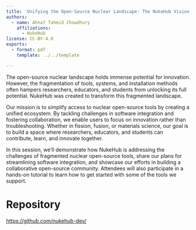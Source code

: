 ```yaml
---
title: 'Unifying the Open-Source Nuclear Landscape: The NukeHub Vision'
authors:
  - name: Ahnaf Tahmid Chowdhury
    affiliations:
      - NukeHub
license: CC-BY-4.0
exports:
  - format: pdf
    template: ../../template

---
```


The open-source nuclear landscape holds immense potential for innovation. However, the fragmentation of tools, systems, and installation methods often hampers researchers, educators, and students from unlocking its full potential. NukeHub was created to transform this fragmented landscape.

Our mission is to simplify access to nuclear open-source tools by creating a unified ecosystem. By tackling challenges in software integration and fostering collaboration, we enable users to focus on innovation rather than troubleshooting. Whether in fission, fusion, or materials science, our goal is to build a space where researchers, educators, and students can contribute, learn, and innovate together.

In this session, we’ll demonstrate how NukeHub is addressing the challenges of fragmented nuclear open-source tools, share our plans for streamlining software integration, and showcase our efforts in building a collaborative open-source community. Attendees will also participate in a hands-on tutorial to learn how to get started with some of the tools we support.

# Repository
https://github.com/nukehub-dev/


